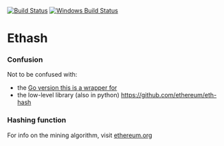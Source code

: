 [![Build Status](https://travis-ci.org/ethereum/ethash.svg?branch=master)](https://travis-ci.org/ethereum/ethash)
[![Windows Build Status](https://ci.appveyor.com/api/projects/status/github/debris/ethash?branch=master&svg=true)](https://ci.appveyor.com/project/debris/ethash-nr37r/branch/master)

# Ethash

### Confusion

Not to be confused with:
- the [Go version this is a wrapper for](https://github.com/ethereum/go-ethereum/tree/master/consensus/ethash)
- the low-level library (also in python) https://github.com/ethereum/eth-hash

### Hashing function

For info on the mining algorithm, visit [ethereum.org](https://ethereum.org/en/developers/docs/consensus-mechanisms/pow/mining-algorithms/)
